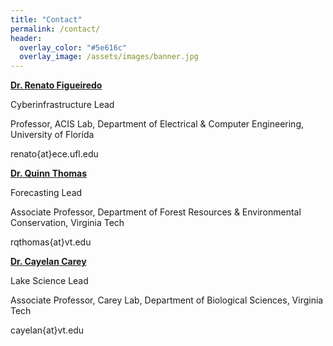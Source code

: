 ```yaml
---
title: "Contact"
permalink: /contact/
header:
  overlay_color: "#5e616c"
  overlay_image: /assets/images/banner.jpg
---
```

**[<i class="fa fa-link" aria-hidden="true"></i> Dr. Renato Figueiredo](https://www.acis.ufl.edu/people/renatof)**

Cyberinfrastructure Lead

Professor, ACIS Lab, Department of Electrical & Computer Engineering, University of Florida 

<i class="fa fa-envelope-o" aria-hidden="true"></i> renato{at}ece.ufl.edu

**[<i class="fa fa-link" aria-hidden="true"></i> Dr. Quinn Thomas](https://www.epics.frec.vt.edu/)**

Forecasting Lead

Associate Professor, Department of Forest Resources & Environmental Conservation, Virginia Tech

<i class="fa fa-envelope-o" aria-hidden="true"></i> rqthomas{at}vt.edu

**[<i class="fa fa-link" aria-hidden="true"></i> Dr. Cayelan Carey](http://www.carey.biol.vt.edu/)**

Lake Science Lead

Associate Professor, Carey Lab, Department of Biological Sciences, Virginia Tech 

<i class="fa fa-envelope-o" aria-hidden="true"></i> cayelan{at}vt.edu 